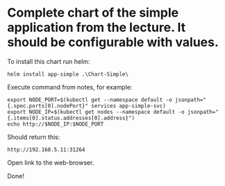 # Complete chart of the simple application from the lecture. It should be configurable with values.

To install this chart run helm:

    helm install app-simple .\Chart-Simple\

Execute command from notes, for example:

    export NODE_PORT=$(kubectl get --namespace default -o jsonpath="{.spec.ports[0].nodePort}" services app-simple-svc)
    export NODE_IP=$(kubectl get nodes --namespace default -o jsonpath="{.items[0].status.addresses[0].address}")      
    echo http://$NODE_IP:$NODE_PORT

Should return this:

    http://192.168.5.11:31264

Open link to the web-browser.

Done!
